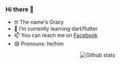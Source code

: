 ### Hi there 👋
- 🤓 The name's Gracy
- 🌱 I’m currently learning dart/flutter
- 📫 You can reach me on [Facebook](https://www.facebook.com/botramanagna.gracy)
- 😄 Pronouns: he/him

<p align='center'>
  <img src='https://github-readme-streak-stats.herokuapp.com?user=tbgracy' alt='Github stats'>
</p>
<!--
**tbgracy/tbgracy** is a ✨ _special_ ✨ repository because its `README.md` (this file) appears on your GitHub profile.

Here are some ideas to get you started:

- 🔭 I’m currently working on ...

- 👯 I’m looking to collaborate on ...
- 🤔 I’m looking for help with ...
- 💬 Ask me about anything

- ⚡ Fun fact: ...
-->
